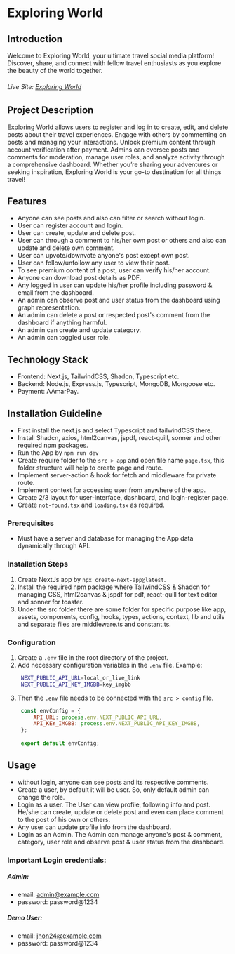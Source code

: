 # Exploring World

## Introduction
Welcome to Exploring World, your ultimate travel social media platform! Discover, share, and connect with fellow travel enthusiasts as you explore the beauty of the world together.
###### Live Site: [Exploring World](https://exploring-world-client.vercel.app)

## Project Description
Exploring World allows users to register and log in to create, edit, and delete posts about their travel experiences. Engage with others by commenting on posts and managing your interactions. Unlock premium content through account verification after payment. Admins can oversee posts and comments for moderation, manage user roles, and analyze activity through a comprehensive dashboard. Whether you’re sharing your adventures or seeking inspiration, Exploring World is your go-to destination for all things travel!

## Features
- Anyone can see posts and also can filter or search without login.
- User can register account and login.
- User can create, update and delete post.
- User can through a comment to his/her own post or others and also can update and delete own comment.
- User can upvote/downvote anyone's post except own post.
- User can follow/unfollow any user to view their post.
- To see premium content of a post, user can verify his/her account.
- Anyone can download post details as PDF.
- Any logged in user can update his/her profile including password & email from the dashboard.
- An admin can observe post and user status from the dashboard using graph representation.
- An admin can delete a post or respected post's comment from the dashboard if anything harmful.
- An admin can create and update category.
- An admin can toggled user role.

## Technology Stack
- Frontend: Next.js, TailwindCSS, Shadcn, Typescript etc.
- Backend: Node.js, Express.js, Typescript, MongoDB, Mongoose etc.
- Payment: AAmarPay.

## Installation Guideline
- First install the next.js and select Typescript and tailwindCSS there. 
- Install Shadcn, axios, html2canvas, jspdf, react-quill, sonner and other required npm packages.
- Run the App by `npm run dev`
- Create require folder to the `src > app` and open file name `page.tsx`, this folder structure will help to create page and route.
- Implement server-action & hook for fetch and middleware for private route.
- Implement context for accessing user from anywhere of the app.
- Create 2/3 layout for user-interface, dashboard, and login-register page.
- Create `not-found.tsx` and `loading.tsx` as required.

### Prerequisites
- Must have a server and database for managing the App data dynamically through API.

### Installation Steps
1. Create NextJs app by `npx create-next-app@latest`.
2. Install the required npm package where TailwindCSS & Shadcn for managing CSS, html2canvas & jspdf for pdf, react-quill for text editor and sonner for toaster.
3. Under the src folder there are some folder for specific purpose like app, assets, components, config, hooks, types, actions, context, lib and utils and separate files are middleware.ts and constant.ts.

### Configuration
1. Create a `.env` file in the root directory of the project.
2. Add necessary configuration variables in the `.env` file.
   Example:
   ```bash
    NEXT_PUBLIC_API_URL=local_or_live_link
    NEXT_PUBLIC_API_KEY_IMGBB=key_imgbb
   ```
3. Then the `.env` file needs to be connected with the `src > config` file.
   ```js
    const envConfig = {
        API_URL: process.env.NEXT_PUBLIC_API_URL,
        API_KEY_IMGBB: process.env.NEXT_PUBLIC_API_KEY_IMGBB,
    };
  
    export default envConfig;
   ```

## Usage
- without login, anyone can see posts and its respective comments.
- Create a user, by default it will be user. So, only default admin can change the role.
- Login as a user. The User can view profile, following info and post. He/she can create, update or delete post and even can place comment to the post of his own or others.  
- Any user can update profile info from the dashboard.  
- Login as an Admin. The Admin can manage anyone's post & comment, category, user role and observe post & user status from the dashboard.

### Important Login credentials:
##### Admin: 
- email: admin@example.com
- password: password@1234
##### Demo User: 
- email: jhon24@example.com
- password: password@1234